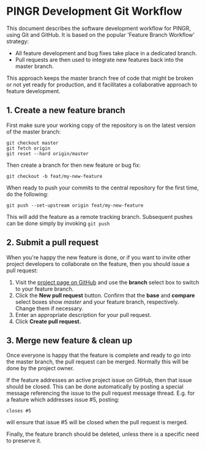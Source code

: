 # PINGR Development Git Workflow

This document describes the software development workflow for PINGR, using Git and GitHub. It is based on the popular 'Feature Branch Workflow' strategy:

 * All feature development and bug fixes take place in a dedicated branch.  
 * Pull requests are then used to integrate new features back into the master branch.

This approach keeps the master branch free of code that might be broken or not yet ready for production, and it facilitates a collaborative approach to feature development.

## 1. Create a new feature branch

First make sure your working copy of the repository is on the latest version of the master branch:

```
git checkout master
git fetch origin
git reset --hard origin/master
```

Then create a branch for then new feature or bug fix:

```
git checkout -b feat/my-new-feature
```

When ready to push your commits to the central repository for the first time, do the following:

```
git push --set-upstream origin feat/my-new-feature
```

This will add the feature as a remote tracking branch. Subsequent pushes can be done simply by invoking `git push`


## 2. Submit a pull request

When you're happy the new feature is done, or if you want to invite other project developers to collaborate on the feature, then you should issue a pull request:

1. Visit the [project page on GitHub](https://github.com/rw251/pingr) and use the **branch** select box to switch to your feature branch.
2. Click the **New pull request** button. Confirm that the **base** and **compare** select boxes show *master* and your feature branch, respectively. Change them if necessary.   
3. Enter an appropriate description for your pull request.
4. Click **Create pull request.**


## 3. Merge new feature & clean up

Once everyone is happy that the feature is complete and ready to go into the master branch, the pull request can be merged. Normally this will be done by the project owner.
 
If the feature addresses an active project issue on GitHub, then that issue should be closed. This can be done automatically by posting a special message referencing the issue to the pull request message thread. E.g. for a feature which addresses issue #5, posting:

```
closes #5
```

will ensure that issue #5 will be closed when the pull request is merged. 

Finally, the feature branch should be deleted, unless there is a specific need to preserve it.
